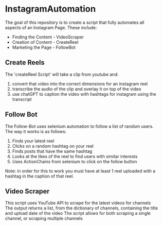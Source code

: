 # InstagramAutomation
The goal of this repository is to create a script that fully automates all aspects of an Instagram Page. These include:
 - Finding the Content - VideoScraper
 - Creation of Content - CreateReel
 - Marketing the Page - FollowBot

Create Reels
------------------
The 'createReel Script' will take a clip from youtube and:
  1. convert that video into the correct dimensions for an instagram reel
  2. transcribe the audio of the clip and overlay it on top of the video
  3. use chatGPT to caption the video with hashtags for instagram using the transcript

Follow Bot
------------------
The Follow-Bot uses selenium automation to follow a list of random users.
The way it works is as follows:
  1. Finds your latest reel
  2. Clicks on a random hashtag on your reel
  3. Finds posts that have the same hashtag
  4. Looks at the likes of the reel to find users with similar interests
  5. Uses ActionChains from selenium to click on the follow button
  
 Note: in order for this to work you must have at least 1 reel uploaded with a hashtag in the caption of that reel.
 
 
 Video Scraper
------------------
This script uses YouTube API to scrape for the latest videos for channels
The output returns a list, from the dictionary of channels, containing the title and upload date of the video
The script allows for both scraping a single channel, or scraping multiple channels
